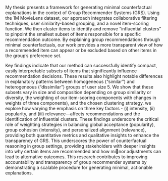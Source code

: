 My thesis presents a framework for generating minimal counterfactual explanations in the context of Group Recommender Systems (GRS). Using the 1M MovieLens dataset, our approach integrates collaborative filtering techniques, user similarity-based 
grouping, and a novel item-scoring function. We then cluster items to identify and remove “influential clusters” to pinpoint the smallest subset of items responsible for a specific 
recommendation outcome. By explaining group recommendations through minimal counterfactuals, our work provides a more transparent view of how a recommended item 
can appear or be excluded based on other items in the group’s preference set. 

Key findings indicate that our method can successfully identify compact, easily interpretable subsets of items that significantly influence recommendation decisions. These results also highlight notable differences in explanatory patterns between homogeneous 
(“similar”) and heterogeneous (“dissimilar”) groups of user size 5. We show that these subsets vary in size and composition depending on group similarity or diversity, the weighting of our item-scoring components with changes in weights of three components), 
and the chosen clustering strategy. we explore how varying the emphasis on three key factors - (i) intensity, (ii) popularity, and (iii) relevance—affects recommendations and the 
identification of influential clusters. These findings underscore the critical role of weighting strategies in balancing global acceptance (popularity), group cohesion (intensity), and personalized alignment (relevance), providing both quantitative metrics and 
qualitative insights to enhance the transparency of GRS. This underscores the power of counterfactual reasoning in group settings, providing stakeholders with deeper insights into why certain items are recommended and how minor adjustments can lead to alternative outcomes. This research contributes to improving accountability and transparency of group recommender systems by demonstrating a scalable procedure for generating minimal, actionable explanations.
